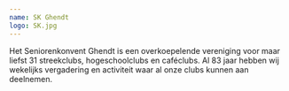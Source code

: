 ```yaml
---
name: SK Ghendt
logo: SK.jpg
---
```

Het Seniorenkonvent Ghendt is een overkoepelende vereniging voor maar liefst 31 streekclubs, hogeschoolclubs en caféclubs. Al 83 jaar hebben wij wekelijks vergadering en activiteit waar al onze clubs kunnen aan deelnemen.